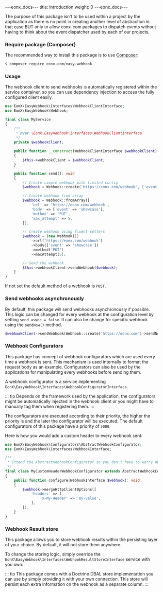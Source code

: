 ---eonx_docs---
title: Introduction
weight: 0
---eonx_docs---

The purpose of this package isn't to be used within a project by the application as there is no point in creating
another level of abstraction in that case BUT only to allow eonx-com packages to dispatch events without
having to think about the event dispatcher used by each of our projects.

### Require package (Composer)

The recommended way to install this package is to use [Composer][1]:

```bash
$ composer require eonx-com/easy-webhook
```

### Usage

The webhook client to send webhooks is automatically registered within the service container, so you can use 
dependency injection to access the fully configured client easily.

```php
use EonX\EasyWebhook\Interfaces\WebhookClientInterface;
use EonX\EasyWebhook\Webhook;

final class MyService
{
    /**
     * @var \EonX\EasyWebhook\Interfaces\WebhookClientInterface
     */
    private $webhookClient;
    
    public function __construct(WebhookClientInterface $webhookClient) 
    {
        $this->webhookClient = $webhookClient;
    }

    public function send(): void
    {
        // Create simple webhook with limited config
        $webhook = Webhook::create('https://eonx.com/webhook', ['event' => 'showcase'], 'PUT');

        // Create webhook from array
        $webhook = Webhook::fromArray([
            'url' => 'https://eonx.com/webhook',
            'body' => ['event' => 'showcase'],
            'method' => 'PUT',
            'max_attempt' => 5,
        ]);

        // Create webhook using fluent setters
        $webhook = (new Webhook())
            ->url('https://eonx.com/webhook')
            ->body(['event' => 'showcase'])
            ->method('PUT')
            ->maxAttempt(5);

        // Send the webhook
        $this->webhookClient->sendWebhook($webhook);
    }
}
```

If not set the default method of a webhook is `POST`.

### Send webhooks asynchronously

By default, this package will send webhooks asynchronously if possible. This logic can be changed for every webhook
at the configuration level by setting `send_async = false`. It can also be change for specific webhook using the 
`sendNow()` method.

```php
$webhookClient->sendWebhook(Webhook::create('https://eonx.com')->sendNow());
``` 

### Webhook Configurators

This package has concept of webhook configurators which are used every time a webhook is sent. This mechanism is used
internally to format the request body as an example. Configurators can also be used by the applications for manipulating
every webhooks before sending them.

A webhook configurator is a service implementing `EonX\EasyWebhook\Interfaces\WebhookConfiguratorInterface`. 

::: tip
Depends on the framework used by the application, the configurators might be automatically injected in the webhook 
client or you might have to manually tag them when registering them.
:::

The configurators are executed according to their priority, the higher the priority is and the later the configurator
will be executed. The default configurators of this package have a priority of `5000`.

Here is how you would add a custom header to every webhook sent:

```php
use EonX\EasyWebhook\Configurators\AbstractWebhookConfigurator;
use EonX\EasyWebhook\Interfaces\WebhookInterface;

/**
 * Extend the AbstractWebhookConfigurator so you don't have to worry about priority.
 */
final class MyCustomHeaderWebhookConfigurator extends AbstractWebhookConfigurator
{
    public function configure(WebhookInterface $webhook): void
    {
        $webhook->mergeHttpClientOptions([
            'headers' => [
                'X-My-Header' => 'my-value',
            ],
        ]);
    }
}
```

### Webhook Result store

This package allows you to store webhook results within the persisting layer of your choice. By default, it will not
store them anywhere.

To change the storing logic, simply override the `EonX\EasyWebhook\Interfaces\WebhookResultStoreInterface` service 
with you own.

::: tip
This package comes with a Doctrine DBAL store implementation you can use by simply providing it with your own connection.
This store will persist each extra information on the webhook as a separate column.
:::

[1]: https://getcomposer.org/
